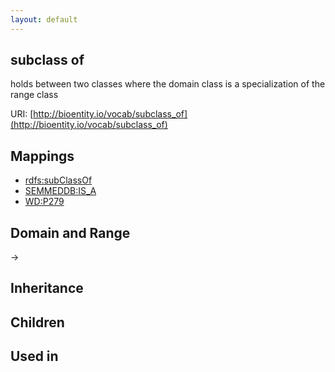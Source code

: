 ```yaml
---
layout: default
---
```


## subclass of


holds between two classes where the domain class is a specialization of the range class

URI: [http://bioentity.io/vocab/subclass_of](http://bioentity.io/vocab/subclass_of)
## Mappings

 * [rdfs:subClassOf](http://purl.obolibrary.org/obo/rdfs_subClassOf)
 * [SEMMEDDB:IS_A](http://purl.obolibrary.org/obo/SEMMEDDB_IS_A)
 * [WD:P279](http://purl.obolibrary.org/obo/WD_P279)

## Domain and Range

 -> 

## Inheritance


## Children


## Used in

